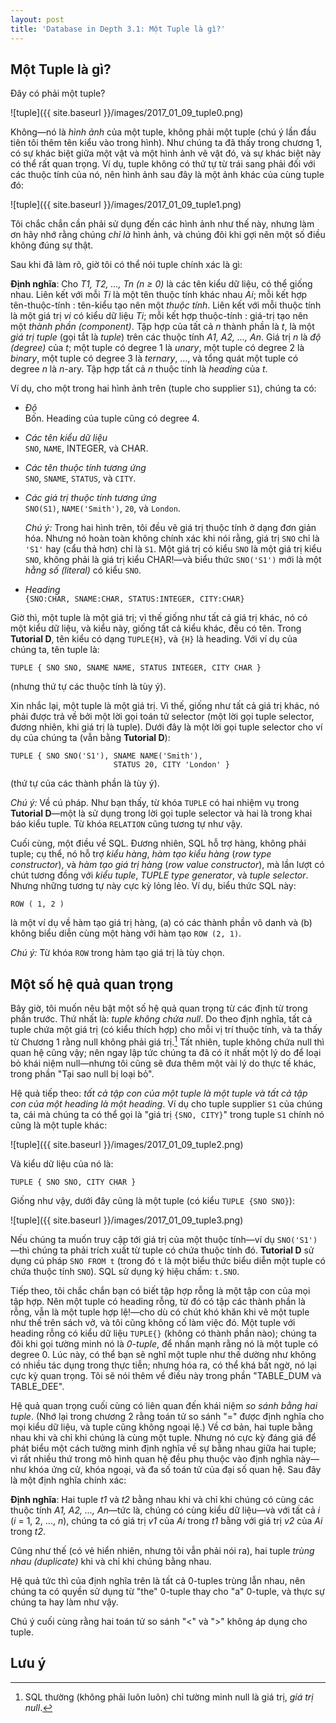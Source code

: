 ```yaml
---
layout: post
title: 'Database in Depth 3.1: Một Tuple là gì?'
---
```


## Một Tuple là gì?

Đây có phải một tuple?

![tuple]({{ site.baseurl }}/images/2017_01_09_tuple0.png)

Không&mdash;nó là *hình ảnh* của một tuple, không phải một tuple (chú ý lần đầu tiên tôi thêm tên kiểu vào trong hình). Như chúng ta đã thấy trong chương 1, có sự khác biệt giữa một vật và một hình ảnh vẽ vật đó, và sự khác biệt này có thể rất quan trọng. Ví dụ, tuple không có thứ tự từ trái sang phải đối với các thuộc tính của nó, nên hình ảnh sau đây là một ảnh khác của cùng tuple đó:

![tuple]({{ site.baseurl }}/images/2017_01_09_tuple1.png)

Tôi chắc chắn cần phải sử dụng đến các hình ảnh như thế này, nhưng làm ơn hãy nhớ rằng chúng *chỉ là* hình ảnh, và chúng đôi khi gợi nên một số điều không đúng sự thật.

Sau khi đã làm rõ, giờ tôi có thể nói tuple chính xác là gì:

<div class="definition">
  <strong>Định nghĩa</strong>: Cho <em>T1, T2, ..., Tn (n &#8805; 0)</em> là các tên kiểu dữ liệu, có thể giống nhau. Liên kết với mỗi <em>Ti</em> là một tên thuộc tính khác nhau <em>Ai</em>; mỗi kết hợp tên-thuộc-tính : tên-kiểu tạo nên một <em>thuộc tính</em>. Liên kết với mỗi thuộc tính là một giá trị <em>vi</em> có kiểu dữ liệu <em>Ti</em>; mỗi kết hợp thuộc-tính : giá-trị tạo nên một <em>thành phần (component)</em>. Tập hợp của tất cả <em>n</em> thành phần là <em>t</em>, là một <em>giá trị tuple</em> (gọi tắt là <em>tuple</em>) trên các thuộc tính <em>A1, A2, ..., An</em>. Giá trị <em>n</em> là <em>độ (degree)</em> của <em>t</em>; một tuple có degree 1 là <em>unary</em>, một tuple có degree 2 là <em>binary</em>, một tuple có degree 3 là <em>ternary</em>, ..., và tổng quát một tuple có degree <em>n</em> là <em>n</em>-ary. Tập hợp tất cả <em>n</em> thuộc tính là <em>heading</em> của <em>t</em>.
</div>

Ví dụ, cho một trong hai hình ảnh trên (tuple cho supplier `S1`), chúng ta có:

 * *Độ*<br/>
Bốn. Heading của tuple cũng có degree 4.

 * *Các tên kiểu dữ liệu*<br/>
`SNO`, `NAME`, INTEGER, và CHAR.

 * *Các tên thuộc tính tương ứng*<br/>
`SNO`, `SNAME`, `STATUS`, và `CITY`.

 * *Các giá trị thuộc tính tương ứng*<br/>
`SNO(S1)`, `NAME('Smith')`, `20`, và `London`.<br/>

   *Chú ý:* Trong hai hình trên, tôi đều vẽ giá trị thuộc tính ở dạng đơn giản hóa. Nhưng nó hoàn toàn không chính xác khi nói rằng, giá trị `SNO` chỉ là `'S1'` hay (cẩu thả hơn) chỉ là `S1`. Một giá trị có kiểu `SNO` là một giá trị kiểu `SNO`, không phải là giá trị kiểu CHAR!&mdash;và biểu thức `SNO('S1')` mới là một *hằng số (literal)* có kiểu `SNO`.

 * *Heading*<br/>
`{SNO:CHAR, SNAME:CHAR, STATUS:INTEGER, CITY:CHAR}`

Giờ thì, một tuple là một giá trị; vì thế giống như tất cả giá trị khác, nó có một kiểu dữ liệu, và kiểu này, giống tất cả kiểu khác, đều có tên. Trong **Tutorial D**, tên kiểu có dạng `TUPLE{H}`, và `{H}` là heading. Với ví dụ của chúng ta, tên tuple là:

```
TUPLE { SNO SNO, SNAME NAME, STATUS INTEGER, CITY CHAR }
```

(nhưng thứ tự các thuộc tính là tùy ý).

Xin nhắc lại, một tuple là một giá trị. Vì thế, giống như tất cả giá trị khác, nó phải được trả về bởi một lời gọi toán tử selector (một lời gọi tuple selector, đương nhiên, khi giá trị là tuple). Dưới đây là một lời gọi tuple selector cho ví dụ của chúng ta (vẫn bằng **Tutorial D**):

```
TUPLE { SNO SNO('S1'), SNAME NAME('Smith'),
                       STATUS 20, CITY 'London' }
```

(thứ tự của các thành phần là tùy ý).

*Chú ý:* Về cú pháp. Như bạn thấy, từ khóa `TUPLE` có hai nhiệm vụ trong **Tutorial D**&mdash;một là sử dụng trong lời gọi tuple selector và hai là trong khai báo kiểu tuple. Từ khóa `RELATION` cũng tương tự như vậy.

Cuối cùng, một điều về SQL. Đương nhiên, SQL hỗ trợ hàng, không phải tuple; cụ thể, nó hỗ trợ *kiểu hàng*, *hàm tạo kiểu hàng* (*row type constructor*), và *hàm tạo giá trị hàng* (*row value constructor*), mà lần lượt có chút tương đồng với *kiểu tuple*, *TUPLE type generator*, và *tuple selector*. Nhưng những tương tự này cực kỳ lỏng lẻo. Ví dụ, biểu thức SQL này:

```
ROW ( 1, 2 )
```

là một ví dụ về hàm tạo giá trị hàng, (a) có các thành phần vô danh và (b) không biểu diễn cùng một hàng với hàm tạo `ROW (2, 1)`.

*Chú ý:* Từ khóa `ROW` trong hàm tạo giá trị là tùy chọn.

## Một số hệ quả quan trọng

Bây giờ, tôi muốn nêu bật một số hệ quả quan trọng từ các định từ trong phần trước. Thứ nhất là: *tuple không chứa null*. Do theo định nghĩa, tất cả tuple chứa một giá trị (có kiểu thích hợp) cho mỗi vị trí thuộc tính, và ta thấy từ Chương 1 rằng null không phải giá trị.[^null] Tất nhiên, tuple không chứa null thì quan hệ cũng vậy; nên ngay lập tức chúng ta đã có ít nhất một lý do để loại bỏ khái niệm null&mdash;nhưng tôi cũng sẽ đưa thêm một vài lý do thực tế khác, trong phần "Tại sao null bị loại bỏ".

Hệ quả tiếp theo: *tất cả tập con của một tuple là một tuple và tất cả tập con của một heading là một heading*. Ví dụ cho tuple supplier `S1` của chúng ta, cái mà chúng ta có thể gọi là "giá trị `{SNO, CITY}`" trong tuple `S1` chính nó cũng là một tuple khác:

![tuple]({{ site.baseurl }}/images/2017_01_09_tuple2.png)

Và kiểu dữ liệu của nó là:

```
TUPLE { SNO SNO, CITY CHAR }
```

Giống như vậy, dưới đây cũng là một tuple (có kiểu `TUPLE {SNO SNO}`):

![tuple]({{ site.baseurl }}/images/2017_01_09_tuple3.png)

Nếu chúng ta muốn truy cập tới giá trị của một thuộc tính&mdash;ví dụ `SNO('S1')`&mdash;thì chúng ta phải trích xuất từ tuple có chứa thuộc tính đó. **Tutorial D** sử dụng cú pháp `SNO FROM t` (trong đó `t` là một biểu thức biểu diễn một tuple có chứa thuộc tính `SNO`). SQL sử dụng ký hiệu chấm: `t.SNO`.

Tiếp theo, tôi chắc chắn bạn có biết tập hợp rỗng là một tập con của mọi tập hợp. Nên một tuple có heading rỗng, từ đó có tập các thành phần là rỗng, vẫn là một tuple hợp lệ!&mdash;cho dù có chút khó khăn khi vẽ một tuple như thế trên sách vở, và tôi cũng không cố làm việc đó. Một tuple với heading rỗng có kiểu dữ liệu `TUPLE{}` (không có thành phần nào); chúng ta đôi khi gọi tường minh nó là *0-tuple*, để nhấn mạnh rằng nó là một tuple có degree 0. Lúc này, có thể bạn sẽ nghĩ một tuple như thế dường như không có nhiều tác dụng trong thực tiễn; nhưng hóa ra, có thể khá bất ngờ, nó lại cực kỳ quan trọng. Tôi sẽ nói thêm về điều này trong phần "TABLE_DUM và TABLE_DEE".

Hệ quả quan trọng cuối cùng có liên quan đến khái niệm *so sánh bằng hai tuple*. (Nhớ lại trong chương 2 rằng toán tử so sánh "=" được định nghĩa cho mọi kiểu dữ liệu, và tuple cũng không ngoại lệ.) Về cơ bản, hai tuple bằng nhau khi và chỉ khi chúng là cùng một tuple. Nhưng nó cực kỳ đáng giá để phát biểu một cách tường minh định nghĩa về sự bằng nhau giữa hai tuple; vì rất nhiều thứ trong mô hình quan hệ đều phụ thuộc vào định nghĩa này&mdash;như khóa ứng cử, khóa ngoại, và đa số toán tử của đại số quan hệ. Sau đây là một định nghĩa chính xác:

<div class="definition">
  <strong>Định nghĩa</strong>: Hai tuple <em>t1</em> và <em>t2</em> bằng nhau khi và chỉ khi chúng có cùng các thuộc tính <em>A1, A2, ..., An</em>&mdash;tức là, chúng có cùng kiểu dữ liệu&mdash;và với tất cả <em>i</em> (<em>i</em> = 1, 2, ..., <em>n</em>), chúng ta có giá trị <em>v1</em> của <em>Ai</em> trong <em>t1</em> bằng với giá trị <em>v2</em> của <em>Ai</em> trong <em>t2</em>.
</div>

Cũng như thế (có vẻ hiển nhiên, nhưng tôi vẫn phải nói ra), hai tuple *trùng nhau (duplicate)* khi và chỉ khi chúng bằng nhau.

Hệ quả tức thì của định nghĩa trên là tất cả 0-tuples trùng lẫn nhau, nên chúng ta có quyền sử dụng từ "the" 0-tuple thay cho "a" 0-tuple, và thực sự chúng ta hay làm như vậy.

Chú ý cuối cùng rằng hai toán tử so sánh "<" và ">" không áp dụng cho tuple.

## Lưu ý

[^null]: SQL thường (không phải luôn luôn) chỉ tường minh null là giá trị, *giá trị null*.
